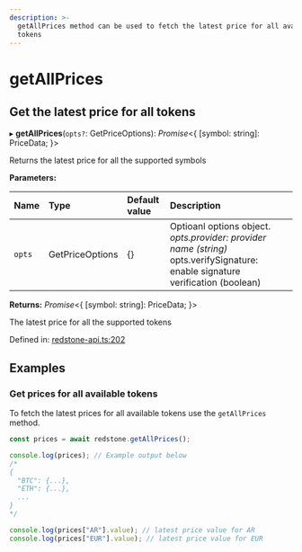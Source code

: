 ```yaml
---
description: >-
  getAllPrices method can be used to fetch the latest price for all available
  tokens
---
```


# getAllPrices

## Get the latest price for all tokens

▸ **getAllPrices**\(`opts?`: GetPriceOptions\): _Promise_&lt;{ \[symbol: string\]: PriceData; }&gt;

Returns the latest price for all the supported symbols

**Parameters:**

| Name | Type | Default value | Description |
| :--- | :--- | :--- | :--- |
| `opts` | GetPriceOptions | {} | Optioanl options object.  _opts.provider: provider name \(string\)_  opts.verifySignature: enable signature verification \(boolean\) |

**Returns:** _Promise_&lt;{ \[symbol: string\]: PriceData; }&gt;

The latest price for all the supported tokens

Defined in: [redstone-api.ts:202](https://github.com/redstone-finance/redstone-api/blob/6ba5e3a/src/redstone-api.ts#L202)

## Examples

### Get prices for all available tokens

To fetch the latest prices for all available tokens use the `getAllPrices` method.

```javascript
const prices = await redstone.getAllPrices();

console.log(prices); // Example output below
/*
{
  "BTC": {...},
  "ETH": {...},
  ...
}
*/

console.log(prices["AR"].value); // latest price value for AR
console.log(prices["EUR"].value); // latest price value for EUR
```

